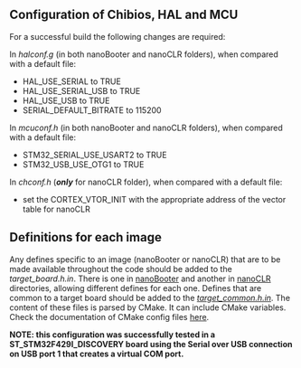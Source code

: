 ## Configuration of Chibios, HAL and MCU ##

For a successful build the following changes are required:

In _halconf.g_ (in both nanoBooter and nanoCLR folders), when compared with a default file:
- HAL_USE_SERIAL to TRUE
- HAL_USE_SERIAL_USB to TRUE
- HAL_USE_USB to TRUE
- SERIAL_DEFAULT_BITRATE to 115200

In _mcuconf.h_ (in both nanoBooter and nanoCLR folders), when compared with a default file:
- STM32_SERIAL_USE_USART2 to TRUE
- STM32_USB_USE_OTG1 to TRUE

In _chconf.h_ (_**only**_ for nanoCLR folder), when compared with a default file:
- set the CORTEX_VTOR_INIT with the appropriate address of the vector table for nanoCLR


## Definitions for each image ## 

Any defines specific to an image (nanoBooter or nanoCLR) that are to be made available throughout the code should be added to the _target_board.h.in_. There is one in [nanoBooter](nanoBooter/target_board.h.in) and another in [nanoCLR](nanoCLR/target_board.h.in) directories, allowing different defines for each one.
Defines that are common to a target board should be added to the [_target_common.h.in_](target_common.h.in).
The content of these files is parsed by CMake. It can include CMake variables. Check the documentation of CMake config files [here](https://cmake.org/cmake/help/v3.7/command/configure_file.html?highlight=configure_file).




**NOTE: this configuration was successfully tested in a ST_STM32F429I_DISCOVERY board using the Serial over USB connection on USB port 1 that creates a virtual COM port.**
